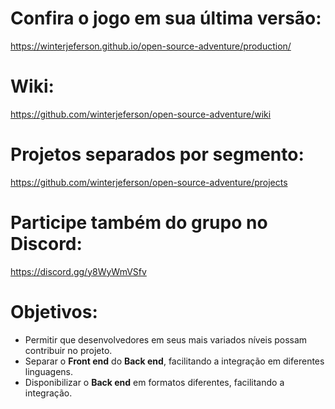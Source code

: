 # **Confira o jogo em sua última versão:**
https://winterjeferson.github.io/open-source-adventure/production/

# **Wiki:**
https://github.com/winterjeferson/open-source-adventure/wiki

# **Projetos separados por segmento:**
https://github.com/winterjeferson/open-source-adventure/projects

# **Participe também do grupo no Discord:**
https://discord.gg/y8WyWmVSfv

# **Objetivos:**
* Permitir que desenvolvedores em seus mais variados níveis possam contribuir no projeto.
* Separar o **Front end** do **Back end**, facilitando a integração em diferentes linguagens.
* Disponibilizar o **Back end** em formatos diferentes, facilitando a integração.
